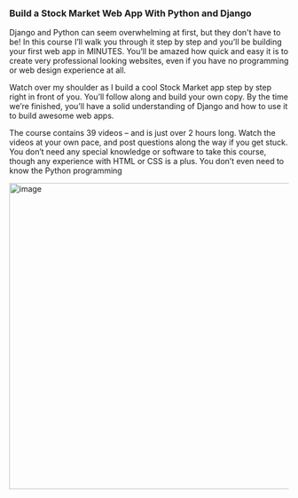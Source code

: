 ### Build a Stock Market Web App With Python and Django

Django and Python can seem overwhelming at first, but they don't have to be! In this course I’ll walk you through it step by step and you’ll be building your first web app in MINUTES. You’ll be amazed how quick and easy it is to create very professional looking websites, even if you have no programming or web design experience at all.

Watch over my shoulder as I build a cool Stock Market app step by step right in front of you. You’ll follow along and build your own copy. By the time we’re finished, you’ll have a solid understanding of Django and how to use it to build awesome web apps.

The course contains 39 videos – and is just over 2 hours long. Watch the videos at your own pace, and post questions along the way if you get stuck. You don’t need any special knowledge or software to take this course, though any experience with HTML or CSS is a plus. You don’t even need to know the Python programming


<img width="2235" height="552" alt="image" src="https://github.com/user-attachments/assets/66a9a29e-39b3-4af7-b483-71e488797ce1" />
